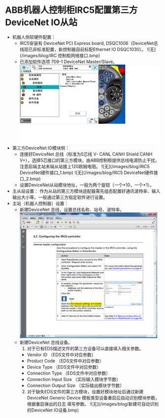 # ABB机器人控制柜IRC5配置第三方DeviceNet IO从站

- 机器人侧软硬件配置：
  - IRC5安装有 DeviceNet PCI Express board, DSQC1006（DeviceNet总线现已非标准配置，新控制器目前标配Ethernet IO DSQC1030）。
  ![无](/images/blog/IRC 控制柜网络接口.bmp)
  - 已添加软件选项 709-1 DeviceNet Master/Slave。
  ![无](/images/blog/已安装选项.bmp)
- 第三方DeviceNet IO模块侧：
  - 连接好DeviceNet 总线（标准为5芯线 V- CANL CANH Shield CANH V+），选择5芯接口的第三方模块，由ABB控制柜提供总线电源防止干扰。注意前端主站末端从站接上120欧姆电阻。
  ![无](/images/blog/IRC5 DeviceNet硬件接口_1.bmp)
  ![无](/images/blog/IRC5 DeviceNet硬件接口_2.bmp)
  - 设置DeviceNet从站模块地址，一般为两个旋钮（一个\*10，一个\*1）。
- 主从站设置：
  作为从站的第三方模块适配器需先组态配置好通讯波特率、输入输出大小等，一般通过第三方指定软件进行设置。
- 主站（机器人控制器）设置：
  - 新建DeviceNet 总线，设置总线名称、站号、波特率。
  ![无](/images/blog/新建DeviceNet内部主站.bmp)
  - 新建DeviceNet 总线设备。
    1. 对于已有EDS描述文件的第三方设备可以直接填入相关参数。
      - Vendor ID                          （EDS文件中对应参数）
      - Product Code                       （EDS文件中对应参数）
      - Device Type                        （EDS文件中对应参数）
      - Connection Type                    （EDS文件中对应参数）
      - Connection Input Size             （实际输入模块字节数）
      - Connection Output Size            （实际输出模块字节数）
    2. 对于缺失EDS文件的第三方模块，设置好模块地址后通过新建DeviceNet Generic Device 模板类型设备重启后自动识别模块参数，根据重启弹出的日志     填写参数。
    ![无](/images/blog/新建可自动识别的DeviceNet IO设备.bmp)
    
